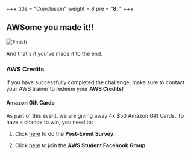 
+++
title = "Conclusion"
weight = 8
pre = "<b>8. </b>"
+++

## AWSome you made it!!

![Finish](/img/finish.gif)

And that's it you've made it to the end. 

### AWS Credits

If you have successfully completed the challenge, make sure to contact your AWS trainer to redeem your **AWS Credits!**

#### Amazon Gift Cards
As part of this event, we are giving away 4x $50 Amazon Gift Cards. To have a chance to win, you need to:
1. Click [here](https://tinyurl.com/AWSUniSurvey) to do the **Post-Event Survey**.

2. Click [here](https://tinyurl.com/joinAWSGroup) to join the **AWS Student Facebook Group**.
